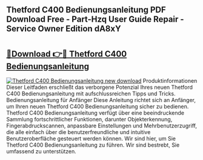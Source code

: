## Thetford C400 Bedienungsanleitung PDF Download Free - Part-Hzq User Guide Repair - Service Owner Edition dA8xY

# <h2><a href="http://df4hioq.blite.top/?on=Thetford+C400+Bedienungsanleitung">🔗Download 👉🔴 Thetford C400 Bedienungsanleitung</a></h2>

[![Thetford C400 Bedienungsanleitung new download](https://i.imgur.com/lujVjoI.png)](http://df4hioq.blite.top/?on=Thetford+C400+Bedienungsanleitung)
Produktinformationen Dieser Leitfaden erschließt das verborgene Potenzial Ihres neuen Thetford C400 Bedienungsanleitung mit aufschlussreichen Tipps und Tricks. Bedienungsanleitung für Anfänger Diese Anleitung richtet sich an Anfänger, um Ihren neuen Thetford C400 Bedienungsanleitung sicher zu bedienen. Thetford C400 Bedienungsanleitung verfügt über eine beeindruckende Sammlung fortschrittlicher Funktionen, darunter Objekterkennung, Fingerabdruckscannen, anpassbare Einstellungen und Mehrbenutzerzugriff, die alle einfach über die benutzerfreundliche und intuitive Benutzeroberfläche gesteuert werden können. Wir sind hier, um Sie Thetford C400 Bedienungsanleitung zu führen. Wir sind bestrebt, Sie umfassend zu unterstützen.
